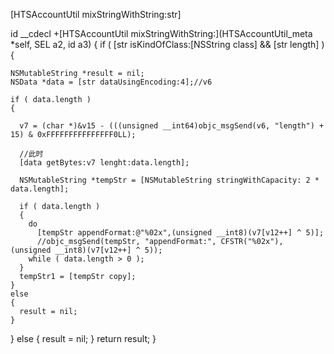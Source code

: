 [HTSAccountUtil mixStringWithString:str]

id __cdecl +[HTSAccountUtil mixStringWithString:](HTSAccountUtil_meta *self, SEL a2, id a3)
{
  if ( [str isKindOfClass:[NSString class] && [str length] )
  {

    NSMutableString *result = nil;
    NSData *data = [str dataUsingEncoding:4];//v6

    if ( data.length )
    {

      v7 = (char *)&v15 - (((unsigned __int64)objc_msgSend(v6, "length") + 15) & 0xFFFFFFFFFFFFFFF0LL);
    
      //此时
      [data getBytes:v7 lenght:data.length];

      NSMutableString *tempStr = [NSMutableString stringWithCapacity: 2 * data.length];

      if ( data.length )
      {
        do
          [tempStr appendFormat:@"%02x",(unsigned __int8)(v7[v12++] ^ 5)];
          //objc_msgSend(tempStr, "appendFormat:", CFSTR("%02x"), (unsigned __int8)(v7[v12++] ^ 5));
        while ( data.length > 0 );
      }
      tempStr1 = [tempStr copy];
    }
    else
    {
      result = nil;
    }
  }
  else
  {
    result = nil;
  }
  return result;
}